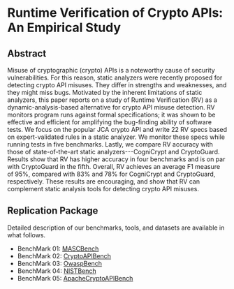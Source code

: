 # Runtime Verification of Crypto APIs: An Empirical Study

## Abstract

Misuse of cryptographic (crypto) APIs is a noteworthy cause 
of security vulnerabilities. For this reason, static analyzers
were recently proposed for detecting crypto API misuses. They differ in strengths and
weaknesses, and they might miss bugs. Motivated by the inherent limitations of static analyzers,
this paper reports on a study of Runtime Verification (RV) as a dynamic-analysis-based
alternative for crypto API misuse detection. RV monitors program runs
against formal specifications; it was shown to
be effective and efficient for amplifying the bug-finding ability
of software tests.
We focus on the popular JCA crypto API
and write 22 RV specs based on expert-validated rules in a static
analyzer. We monitor these specs while running
tests in five benchmarks. Lastly, we compare RV accuracy with those of state-of-the-art 
static analyzers---CogniCrypt and CryptoGuard. Results show that RV has higher accuracy in
four benchmarks and is on par with CryptoGuard in the fifth. Overall, RV achieves an average F1 measure
of 95%, compared with 83% and 78% for CogniCrypt and CryptoGuard, respectively. These results are encouraging, and show that RV can complement static analysis tools for
detecting crypto API misuses.

## Replication Package

Detailed description of our benchmarks, tools, and datasets are available in what follows.

   * BenchMark 01: [MASCBench](https://github.com/PAMunb/RVSec-replication-package/tree/master/MASCBench)
   * BenchMark 02: [CryptoAPIBench](https://github.com/PAMunb/RVSec-replication-package/tree/master/OWASPBenchmark)
   * BenchMark 03: [OwaspBench](https://github.com/PAMunb/RVSec-replication-package/tree/master/OWASPBenchmark)
   * BenchMark 04: [NISTBench](https://github.com/PAMunb/RVSec-replication-package/tree/master/Juliet_Test_Suite)
   * BenchMark 05: [ApacheCryptoAPIBench](https://github.com/PAMunb/RVSec-replication-package/tree/master/ApacheCryptoAPIBench)
   


